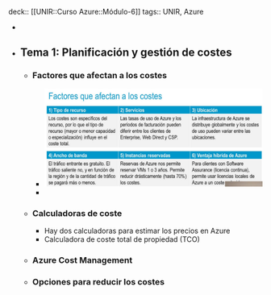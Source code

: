 deck:: [[UNIR::Curso Azure::Módulo-6]]
tags:: UNIR, Azure

-
- ## Tema 1: Planificación y gestión de costes
	- ### Factores que afectan a los costes
		- ![image.png](../assets/image_1668168817047_0.png)
		-
	- ### Calculadoras de coste
		- Hay dos calculadoras para estimar los precios en Azure
		- Calculadora de coste total de propiedad (TCO)
	- ### Azure Cost Management
	- ### Opciones para reducir los costes